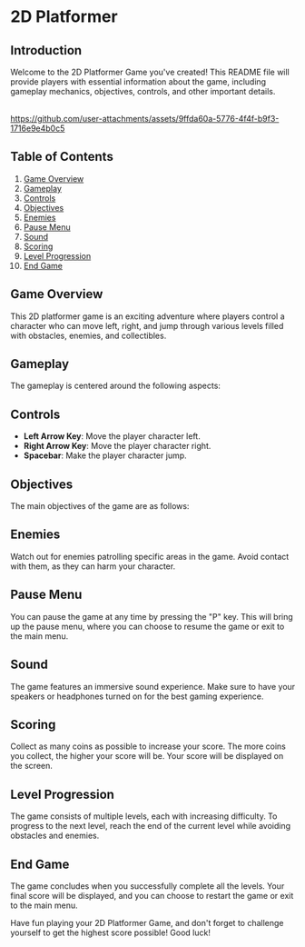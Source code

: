 # 2D Platformer

## Introduction
Welcome to the 2D Platformer Game you've created! This README file will provide players with essential information about the game, including gameplay mechanics, objectives, controls, and other important details.
<br/><br/>


https://github.com/user-attachments/assets/9ffda60a-5776-4f4f-b9f3-1716e9e4b0c5


## Table of Contents

1. [Game Overview](#game-overview)
2. [Gameplay](#gameplay)
3. [Controls](#controls)
4. [Objectives](#objectives)
5. [Enemies](#enemies)
6. [Pause Menu](#pause-menu)
7. [Sound](#sound)
8. [Scoring](#scoring)
9. [Level Progression](#level-progression)
10. [End Game](#end-game)

## Game Overview

This 2D platformer game is an exciting adventure where players control a character who can move left, right, and jump through various levels filled with obstacles, enemies, and collectibles.

## Gameplay

The gameplay is centered around the following aspects:

## Controls

- **Left Arrow Key**: Move the player character left.
- **Right Arrow Key**: Move the player character right.
- **Spacebar**: Make the player character jump.

## Objectives

The main objectives of the game are as follows:

## Enemies

Watch out for enemies patrolling specific areas in the game. Avoid contact with them, as they can harm your character.

## Pause Menu

You can pause the game at any time by pressing the "P" key. This will bring up the pause menu, where you can choose to resume the game or exit to the main menu.

## Sound

The game features an immersive sound experience. Make sure to have your speakers or headphones turned on for the best gaming experience.

## Scoring

Collect as many coins as possible to increase your score. The more coins you collect, the higher your score will be. Your score will be displayed on the screen.

## Level Progression

The game consists of multiple levels, each with increasing difficulty. To progress to the next level, reach the end of the current level while avoiding obstacles and enemies.

## End Game

The game concludes when you successfully complete all the levels. Your final score will be displayed, and you can choose to restart the game or exit to the main menu.

Have fun playing your 2D Platformer Game, and don't forget to challenge yourself to get the highest score possible! Good luck!
